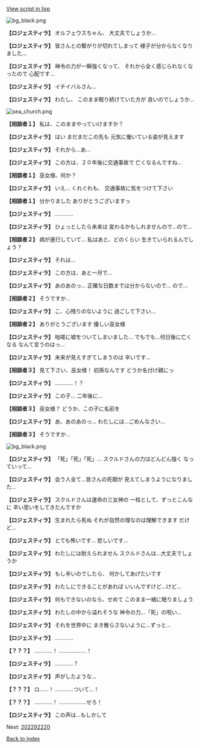 [View script in lisp](../scripts/202292210.txt)

![bg_black.png](../images/backgrounds/bg_black.png)

**【ロジェスティラ】**
オルフェウスちゃん、
大丈夫でしょうか…

**【ロジェスティラ】**
皆さんとの繋がりが切れてしまって
様子が分からなくなりました…

**【ロジェスティラ】**
神令の力が一瞬強くなって、
それから全く感じられなくなったので
心配です…

**【ロジェスティラ】**
イチイバルさん…

**【ロジェスティラ】**
わたし、
このまま眠り続けていた方が
良いのでしょうか…

![sea_church.png](../images/backgrounds/sea_church.png)

**【相談者１】**
私は、このままやっていけますか？

**【ロジェスティラ】**
はい
まだまだこの先も
元気に働いている姿が見えます

**【ロジェスティラ】**
それから…あ…

**【ロジェスティラ】**
この方は、２０年後に交通事故で
亡くなるんですね…

**【相談者１】**
巫女様、何か？

**【ロジェスティラ】**
いえ…
くれぐれも、
交通事故に気をつけて下さい

**【相談者１】**
分かりました
ありがとうございますっ

**【ロジェスティラ】**
…………

**【ロジェスティラ】**
ひょっとしたら未来は
変わるかもしれませんので…ので…

**【相談者２】**
病が進行していて…
私はあと、どのくらい
生きていられるんでしょう？

**【ロジェスティラ】**
それは…

**【ロジェスティラ】**
この方は、あと一月で…

**【ロジェスティラ】**
あのあのっ…
正確な日数までは分からないので…
ので…

**【相談者２】**
そうですか…

**【ロジェスティラ】**
こ、心残りのないように
過ごして下さい…

**【相談者２】**
ありがとうございます
優しい巫女様

**【ロジェスティラ】**
咄嗟に嘘をついてしまいました…
でもでも…何日後に亡くなる
なんて言うのはっ…

**【ロジェスティラ】**
未来が見えすぎてしまうのは
辛いです…

**【相談者３】**
見て下さい、巫女様！
初孫なんです
どうか名付け親にっ

**【ロジェスティラ】**
…………！？

**【ロジェスティラ】**
この子…
二年後に…

**【相談者３】**
巫女様？
どうか、この子に名前を

**【ロジェスティラ】**
あ、あのあのっ…
わたしには…ごめんなさい…

**【相談者３】**
そうですか…

![bg_black.png](../images/backgrounds/bg_black.png)

**【ロジェスティラ】**
「死」「死」「死」…
スクルドさんの力はどんどん強く
なっていって…

**【ロジェスティラ】**
会う人全て…皆さんの死期が
見えてしまうようになりました…

**【ロジェスティラ】**
スクルドさんは運命の三女神の
一柱として、ずっとこんなに
辛い思いをしてきたんですか

**【ロジェスティラ】**
生まれたら死ぬ
それが自然の理なのは理解できます
だけど…

**【ロジェスティラ】**
とても怖いです…
悲しいです…

**【ロジェスティラ】**
わたしには耐えられません
スクルドさんは…大丈夫でしょうか

**【ロジェスティラ】**
もし辛いのでしたら、
何かしてあげたいです

**【ロジェスティラ】**
わたしにできることがあれば
いいんですけど…けど…

**【ロジェスティラ】**
何もできないのなら、せめて
このまま一緒に眠りましょう

**【ロジェスティラ】**
わたしの中から溢れそうな
神令の力…「死」の呪い…

**【ロジェスティラ】**
それを世界中に
まき散らさないように…ずっと…

**【ロジェスティラ】**
…………

**【？？？】**
…………！
………………！

**【ロジェスティラ】**
…………？

**【ロジェスティラ】**
声がしたような…

**【？？？】**
ロ……！
…………ついて…！

**【？？？】**
…………！
………………せろ！

**【ロジェスティラ】**
この声は…もしかして


Next: [202292220](202292220.md)

[Back to index](index.md)
